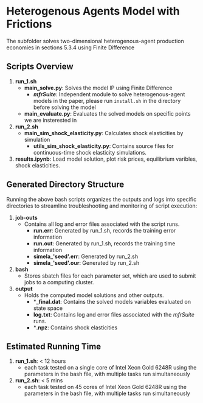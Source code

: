 # Heterogenous Agents Model with Frictions

The subfolder solves two-dimensional heterogenous-agent production economies in sections 5.3.4 using Finite Difference

## Scripts Overview

1. **run_1.sh**
   - **main_solve.py**: Solves the model IP using Finite Difference 
     - **_mfrSuite_**: Independent module to solve heterogenous-agent models in the paper, please run `install.sh` in the directory before solving the model
   - **main_evaluate.py**: Evaluates the solved models on specific points we are insterested in
2. **run_2.sh**
   - **main_sim_shock_elasticity.py**: Calculates shock elasticities by simulation
     - **utils_sim_shock_elasticity.py**: Contains source files for continuous-time shock elasticity simulations.
3. **results.ipynb**: Load model solution, plot risk prices, equilibrium varibles, shock elasticities.

## Generated Directory Structure

Running the above bash scripts organizes the outputs and logs into specific directories to streamline troubleshooting and monitoring of script execution:

1. **job-outs**
   - Contains all log and error files associated with the script runs.
     - **run.err**: Generated by run_1.sh, records the training error information
     - **run.out**: Generated by run_1.sh, records the training time information
     - **simela_'seed'.err**: Generated by run_2.sh
     - **simela_'seed'.our**: Generated by run_2.sh
2. **bash**
   - Stores sbatch files for each parameter set, which are used to submit jobs to a computing cluster.
3. **output**
   - Holds the computed model solutions and other outputs.
     - ***_final.dat**: Contains the solved models variables evaluated on state space
     - **log.txt**: Contains log and error files associated with the _mfrSuite_ runs.
     - ***.npz**: Contains shock elasticities
   
## Estimated Running Time
1. **run_1.sh**: < 12 hours
   - each task tested on a single core of Intel Xeon Gold 6248R using the parameters in the bash file, with multiple tasks run simultaneously
2. **run_2.sh**: < 5 mins
   - each task tested on 45 cores of Intel Xeon Gold 6248R using the parameters in the bash file, with multiple tasks run simultaneously